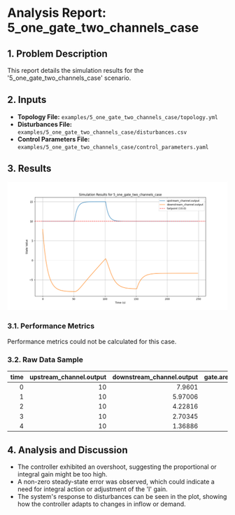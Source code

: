 # Analysis Report: 5_one_gate_two_channels_case

## 1. Problem Description
This report details the simulation results for the '5_one_gate_two_channels_case' scenario.

## 2. Inputs
- **Topology File:** `examples/5_one_gate_two_channels_case/topology.yml`
- **Disturbances File:** `examples/5_one_gate_two_channels_case/disturbances.csv`
- **Control Parameters File:** `examples/5_one_gate_two_channels_case/control_parameters.yaml`

## 3. Results

![Simulation Results](results/5_one_gate_two_channels_case_results.png)

### 3.1. Performance Metrics
Performance metrics could not be calculated for this case.

### 3.2. Raw Data Sample
|   time |   upstream_channel.output |   downstream_channel.output |   gate.area |   upstream_inflow.output |   downstream_demand.output |
|-------:|--------------------------:|----------------------------:|------------:|-------------------------:|---------------------------:|
|      0 |                        10 |                     7.9601  |           0 |                       10 |                          8 |
|      1 |                        10 |                     5.97006 |           0 |                       10 |                          8 |
|      2 |                        10 |                     4.22816 |           0 |                       10 |                          8 |
|      3 |                        10 |                     2.70345 |           0 |                       10 |                          8 |
|      4 |                        10 |                     1.36886 |           0 |                       10 |                          8 |

## 4. Analysis and Discussion
- The controller exhibited an overshoot, suggesting the proportional or integral gain might be too high.
- A non-zero steady-state error was observed, which could indicate a need for integral action or adjustment of the 'I' gain.
- The system's response to disturbances can be seen in the plot, showing how the controller adapts to changes in inflow or demand.
